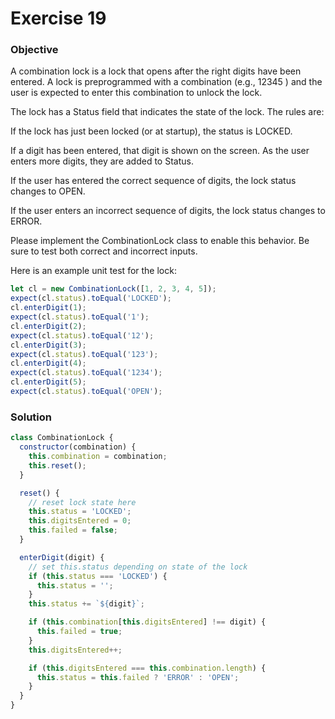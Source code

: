 # Exercise 19

### Objective

A combination lock is a lock that opens after the right digits have been entered. A lock is preprogrammed with a combination (e.g., 12345 ) and the user is expected to enter this combination to unlock the lock.

The lock has a Status field that indicates the state of the lock. The rules are:

If the lock has just been locked (or at startup), the status is LOCKED.

If a digit has been entered, that digit is shown on the screen. As the user enters more digits, they are added to Status.

If the user has entered the correct sequence of digits, the lock status changes to OPEN.

If the user enters an incorrect sequence of digits, the lock status changes to ERROR.

Please implement the CombinationLock class to enable this behavior. Be sure to test both correct and incorrect inputs.

Here is an example unit test for the lock:

```javascript
let cl = new CombinationLock([1, 2, 3, 4, 5]);
expect(cl.status).toEqual('LOCKED');
cl.enterDigit(1);
expect(cl.status).toEqual('1');
cl.enterDigit(2);
expect(cl.status).toEqual('12');
cl.enterDigit(3);
expect(cl.status).toEqual('123');
cl.enterDigit(4);
expect(cl.status).toEqual('1234');
cl.enterDigit(5);
expect(cl.status).toEqual('OPEN');
```

### Solution

```javascript
class CombinationLock {
  constructor(combination) {
    this.combination = combination;
    this.reset();
  }

  reset() {
    // reset lock state here
    this.status = 'LOCKED';
    this.digitsEntered = 0;
    this.failed = false;
  }

  enterDigit(digit) {
    // set this.status depending on state of the lock
    if (this.status === 'LOCKED') {
      this.status = '';
    }
    this.status += `${digit}`;

    if (this.combination[this.digitsEntered] !== digit) {
      this.failed = true;
    }
    this.digitsEntered++;

    if (this.digitsEntered === this.combination.length) {
      this.status = this.failed ? 'ERROR' : 'OPEN';
    }
  }
}
```
